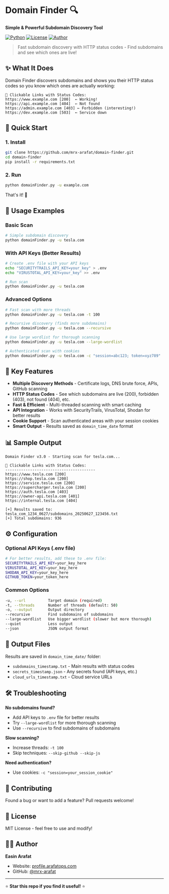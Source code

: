 # Domain Finder 🔍

**Simple & Powerful Subdomain Discovery Tool**

[![Python](https://img.shields.io/badge/Python-3.7+-blue.svg)](https://python.org)
[![License](https://img.shields.io/badge/License-MIT-green.svg)](LICENSE)
[![Author](https://img.shields.io/badge/Author-Easin%20Arafat-red.svg)](https://profile.arafatops.com)

> Fast subdomain discovery with HTTP status codes - Find subdomains and see which ones are live!

## ✨ What It Does

Domain Finder discovers subdomains and shows you their HTTP status codes so you know which ones are actually working:

```
🔗 Clickable Links with Status Codes:
https://www.example.com [200]  ← Working!
https://api.example.com [404]  ← Not found
https://admin.example.com [403] ← Forbidden (interesting!)
https://dev.example.com [503]  ← Service down
```

## 🚀 Quick Start

### 1. Install
```bash
git clone https://github.com/mrx-arafat/domain-finder.git
cd domain-finder
pip install -r requirements.txt
```

### 2. Run
```bash
python domainFinder.py -u example.com
```

That's it! 🎉

## 📖 Usage Examples

### Basic Scan
```bash
# Simple subdomain discovery
python domainFinder.py -u tesla.com
```

### With API Keys (Better Results)
```bash
# Create .env file with your API keys
echo "SECURITYTRAILS_API_KEY=your_key" > .env
echo "VIRUSTOTAL_API_KEY=your_key" >> .env

# Run scan
python domainFinder.py -u tesla.com
```

### Advanced Options
```bash
# Fast scan with more threads
python domainFinder.py -u tesla.com -t 100

# Recursive discovery (finds more subdomains)
python domainFinder.py -u tesla.com --recursive

# Use large wordlist for thorough scanning
python domainFinder.py -u tesla.com --large-wordlist

# Authenticated scan with cookies
python domainFinder.py -u tesla.com -c "session=abc123; token=xyz789"
```

## 🎯 Key Features

- **Multiple Discovery Methods** - Certificate logs, DNS brute force, APIs, GitHub scanning
- **HTTP Status Codes** - See which subdomains are live (200), forbidden (403), not found (404), etc.
- **Fast & Efficient** - Multi-threaded scanning with smart caching
- **API Integration** - Works with SecurityTrails, VirusTotal, Shodan for better results
- **Cookie Support** - Scan authenticated areas with your session cookies
- **Smart Output** - Results saved as `domain_time_date` format

## 📊 Sample Output

```
Domain Finder v3.0 - Starting scan for tesla.com...

🔗 Clickable Links with Status Codes:
----------------------------------------
https://www.tesla.com [200]
https://shop.tesla.com [200]
https://service.tesla.com [200]
https://supercharger.tesla.com [200]
https://auth.tesla.com [403]
https://owner-api.tesla.com [401]
https://internal.tesla.com [404]

[+] Results saved to: tesla_com_1234_0627/subdomains_20250627_123456.txt
[+] Total subdomains: 936
```

## ⚙️ Configuration

### Optional API Keys (.env file)
```bash
# For better results, add these to .env file:
SECURITYTRAILS_API_KEY=your_key_here
VIRUSTOTAL_API_KEY=your_key_here
SHODAN_API_KEY=your_key_here
GITHUB_TOKEN=your_token_here
```

### Common Options
```bash
-u, --url          Target domain (required)
-t, --threads      Number of threads (default: 50)
-o, --output       Output directory
--recursive        Find subdomains of subdomains
--large-wordlist   Use bigger wordlist (slower but more thorough)
--quiet            Less output
--json             JSON output format
```

## 📁 Output Files

Results are saved in `domain_time_date/` folder:
- `subdomains_timestamp.txt` - Main results with status codes
- `secrets_timestamp.json` - Any secrets found (API keys, etc.)
- `cloud_urls_timestamp.txt` - Cloud service URLs

## 🛠️ Troubleshooting

**No subdomains found?**
- Add API keys to `.env` file for better results
- Try `--large-wordlist` for more thorough scanning
- Use `--recursive` to find subdomains of subdomains

**Slow scanning?**
- Increase threads: `-t 100`
- Skip techniques: `--skip-github --skip-js`

**Need authentication?**
- Use cookies: `-c "session=your_session_cookie"`

## 🤝 Contributing

Found a bug or want to add a feature? Pull requests welcome!

## 📄 License

MIT License - feel free to use and modify!

## 👨‍💻 Author

**Easin Arafat**
- Website: [profile.arafatops.com](https://profile.arafatops.com)
- GitHub: [@mrx-arafat](https://github.com/mrx-arafat)

---

⭐ **Star this repo if you find it useful!** ⭐